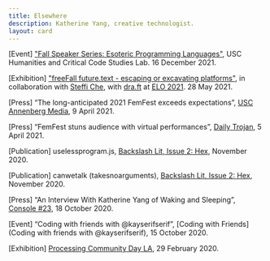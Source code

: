 ```yaml
---
title: Elsewhere
description: Katherine Yang, creative technologist.
layout: card
---
```


[Event] ["Fall Speaker Series: Esoteric Programming Languages"](https://01780572652976273811.googlegroups.com/attach/882a8e313d283/Esolangtalk.jpeg?part=0.1&view=1&vt=ANaJVrE4Naiz9fUFEsFiQAk3IQtLVFoPP5gSOy8fvP_NFQPOjJ0LnJErsTYQo-zqpcm5WOEUR1MankFwh3ZkCzk-amn0cww-_t-9JdnfjekhpJrHwpCsjkE), USC Humanities and Critical Code Studies Lab. 16 December 2021.

[Exhibition] ["freeFall future.text - escaping or excavating platforms"](https://hasgeek.com/ajaibghar/freefall-future-text/), in collaboration with [Steffi Che](https://steffiche.com), with [dra.ft](https://dra-ft.site/) at [ELO 2021](https://eliterature.org/elo2021/). 28 May 2021.

[Press] “The long-anticipated 2021 FemFest exceeds expectations”, [USC Annenberg Media](https://www.uscannenbergmedia.com/2021/04/09/the-long-anticipated-2021-femfest-exceeds-expectations/), 9 April 2021.

[Press] “FemFest stuns audience with virtual performances”, [Daily Trojan](https://dailytrojan.com/2021/04/05/femfest-stuns-audience-with-virtual-performances/), 5 April 2021.

[Publication] uselessprogram.js, [Backslash Lit, Issue 2: Hex](https://backslashlit.com/issues/2/katherine-yang-uselessprogram), November 2020.

[Publication] canwetalk (takesnoarguments), [Backslash Lit, Issue 2: Hex](https://backslashlit.com/issues/2/katherine-yang-canwetalk), November 2020.

[Press] “An Interview With Katherine Yang of Waking and Sleeping”, [Console #23](https://console.substack.com/p/console-23), 18 October 2020.

[Event] “Coding with friends with @kayserifserif”, [Coding with Friends](Coding with friends with @kayserifserif), 15 October 2020.

[Exhibition] [Processing Community Day LA](https://www.instagram.com/p/B9H7Iodhygz/), 29 February 2020.
